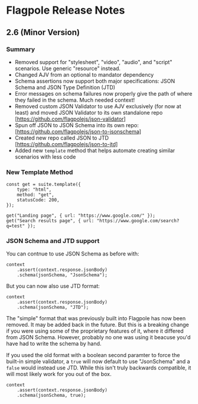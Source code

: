 # Flagpole Release Notes

## 2.6 (Minor Version)

### Summary

- Removed support for "stylesheet", "video", "audio", and "script" scenarios. Use generic "resource" instead.
- Changed AJV from an optional to mandator dependency
- Schema assertions now support both major specifications: JSON Schema and JSON Type Definition (JTD)
- Error messages on schema failures now properly give the path of where they failed in the schema. Much needed context!
- Removed custom JSON Validator to use AJV exclusively (for now at least) and moved JSON Validator to its own
  standalone repo [https://github.com/flagpolejs/json-validator]
- Spun off JSON to JSON Schema into its own repo: [https://github.com/flagpolejs/json-to-jsonschema]
- Created new repo called JSON to JTD [https://github.com/flagpolejs/json-to-jtd]
- Added new `template` method that helps automate creating similar scenarios with less code

### New Template Method

```
const get = suite.template({
    type: "html",
    method: "get",
    statusCode: 200,
});

get("Landing page", { url: "https://www.google.com/" });
get("Search results page", { url: "https://www.google.com/search?q=test" });
```

### JSON Schema and JTD support

You can contnue to use JSON Schema as before with:

```
context
    .assert(context.response.jsonBody)
    .schema(jsonSchema, "JsonSchema");
```

But you can now also use JTD format:

```
context
    .assert(context.response.jsonBody)
    .schema(jsonSchema, "JTD");
```

The "simple" format that was previously built into Flagpole has now been removed. It may be added back in the future. But this is a breaking change if you were using some of the proprietary features of it, where it differed from JSON Schema. However, probably no one was using it beacuse you'd have had to write the schema by hand.

If you used the old format with a boolean second paramter to force the built-in simple validator, a `true` will now default to use "JsonSchema" and a `false` would instead use JTD. While this isn't truly backwards compatible, it will most likely work for you out of the box.

```
context
    .assert(context.response.jsonBody)
    .schema(jsonSchema, true);
```
